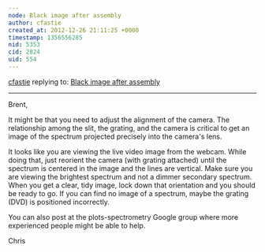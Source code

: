 ```yaml
---
node: Black image after assembly
author: cfastie
created_at: 2012-12-26 21:11:25 +0000
timestamp: 1356556285
nid: 5353
cid: 2824
uid: 554
---
```




[cfastie](../profile/cfastie) replying to: [Black image after assembly](../notes/brentnewhall/12-26-2012/black-image-after-assembly)

----
Brent,

It might be that you need to adjust the alignment of the camera.  The relationship among the slit, the grating, and the camera is critical to get an image of the spectrum projected precisely into the camera's lens. 

It looks like you are viewing the live video image from the webcam. While doing that, just reorient the camera (with grating attached) until the spectrum is centered in the image and the lines are vertical. Make sure you are viewing the brightest spectrum and not a dimmer secondary spectrum. When you get a clear, tidy image, lock down that orientation and you should be ready to go. If you can find no image of a spectrum, maybe the grating  (DVD) is positioned incorrectly.

You can also post at the plots-spectrometry Google group where more experienced people might be able to help.

Chris